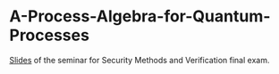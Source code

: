 # A-Process-Algebra-for-Quantum-Processes
[Slides](https://github.com/laurab1/A-Process-Algebra-for-Quantum-Processes/blob/master/Presentazione_SMV.pdf) of the seminar for Security Methods and Verification final exam.
